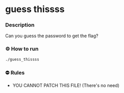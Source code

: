 # guess thissss

### Description
Can you guess the password to get the flag?

### ⚙ How to run
```bash
./guess_thissss
```

### ⛔ Rules
- YOU CANNOT PATCH THIS FILE! (There's no need)
